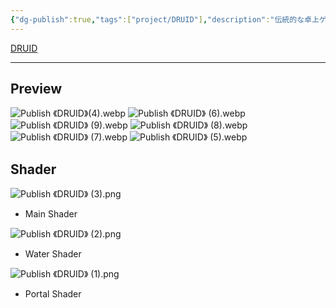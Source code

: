 ```yaml
---
{"dg-publish":true,"tags":["project/DRUID"],"description":"伝統的な卓上ゲーム「闘獣棋（とうじゅうき）」のルールに基づいて制作したゲーム。","dg-note-icon":"2","platform":"UnrealEngine5,Blender","cover":"![](https://github.com/Kairitsuhou/ImageHost/blob/main/Publish%20%E3%80%8ADRUID%E3%80%8B.png?raw=true)","permalink":"/900.Publish/「DRUID」/","dgPassFrontmatter":true,"noteIcon":"2"}
---
```


[DRUID](https://www.gcores.com/games/126629)

---


## Preview
![Publish 《DRUID》(4).webp](/img/user/700.Attachments/Publish%20%E3%80%8ADRUID%E3%80%8B(4).webp)
![Publish 《DRUID》 (6).webp](/img/user/700.Attachments/Publish%20%E3%80%8ADRUID%E3%80%8B%20(6).webp)
![Publish 《DRUID》 (9).webp](/img/user/700.Attachments/Publish%20%E3%80%8ADRUID%E3%80%8B%20(9).webp)
![Publish 《DRUID》 (8).webp](/img/user/700.Attachments/Publish%20%E3%80%8ADRUID%E3%80%8B%20(8).webp)
![Publish 《DRUID》 (7).webp](/img/user/700.Attachments/Publish%20%E3%80%8ADRUID%E3%80%8B%20(7).webp)
![Publish 《DRUID》 (5).webp](/img/user/700.Attachments/Publish%20%E3%80%8ADRUID%E3%80%8B%20(5).webp)

## Shader
![Publish 《DRUID》 (3).png](/img/user/700.Attachments/Publish%20%E3%80%8ADRUID%E3%80%8B%20(3).png)
- Main Shader

![Publish 《DRUID》 (2).png](/img/user/700.Attachments/Publish%20%E3%80%8ADRUID%E3%80%8B%20(2).png)
- Water Shader

![Publish 《DRUID》 (1).png](/img/user/700.Attachments/Publish%20%E3%80%8ADRUID%E3%80%8B%20(1).png)
- Portal Shader